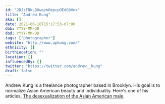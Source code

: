```yaml
---
id: "2DJsFNkLBUwqznOepcpOEdGbVnx"
title: "Andrew Kung"
aka: []
date: 2021-06-18T15:17:53-07:00
dob: YYYY-MM-DD
dod: YYYY-MM-DD
tags: ["photographer"]
website: "http://www.apkung.com/"
ethnicity: []
birthLocation: ""
location: []
influencedBy: []
twitter: "https://twitter.com/andrew__kung"
draft: false
---
```


Andrew Kung is a freelance photographer based in Brooklyn. His goal is to
normalize Asian American beauty and individuality. Here's one of his articles,
[The desexualization of the Asian American male](https://www.cnn.com/style/article/andrew-kung-asian-american-men/index.html).

